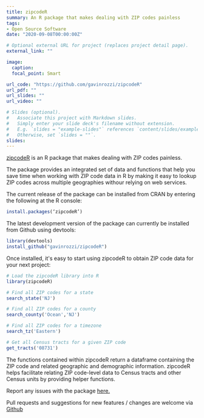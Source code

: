 ```yaml
---
title: zipcodeR
summary: An R package that makes dealing with ZIP codes painless
tags:
- Open Source Software
date: "2020-09-08T00:00:00Z"

# Optional external URL for project (replaces project detail page).
external_link: ""

image:
  caption: 
  focal_point: Smart

url_code: "https://github.com/gavinrozzi/zipcodeR"
url_pdf: ""
url_slides: ""
url_video: ""

# Slides (optional).
#   Associate this project with Markdown slides.
#   Simply enter your slide deck's filename without extension.
#   E.g. `slides = "example-slides"` references `content/slides/example-slides.md`.
#   Otherwise, set `slides = ""`.
slides: 
---
```


[zipcodeR](https://gavinrozzi.github.io/zipcodeR/) is an R package that makes dealing with ZIP codes painless.

The package provides an integrated set of data and functions that help you save time when working with ZIP code data in R by making it easy to lookup ZIP codes across multiple geographies withour relying on web services.

The current release of the package can be installed from CRAN by entering the following at the R console:

```r
install.packages(‘zipcodeR’)
```

The latest development version of the package can currently be installed from Github using devtools:

```r
library(devtools)
install_github("gavinrozzi/zipcodeR")
```

Once installed, it's easy to start using zipcodeR to obtain ZIP code data for your next project:

```r
# Load the zipcodeR library into R
library(zipcodeR)

# Find all ZIP codes for a state
search_state('NJ')

# Find all ZIP codes for a county
search_county('Ocean','NJ')

# Find all ZIP codes for a timezone
search_tz('Eastern')

# Get all Census tracts for a given ZIP code
get_tracts('08731')
```

The functions contained within zipcodeR return a dataframe containing the ZIP code and related geographic and demographic information. zipcodeR helps facilitate relating ZIP code-level data to Census tracts and other Census units by providing helper functions.

Report any issues with the package [here.](https://github.com/gavinrozzi/zipcodeR/issues)

Pull requests and suggestions for new features / changes are welcome via [Github](https://github.com/gavinrozzi/zipcodeR)
